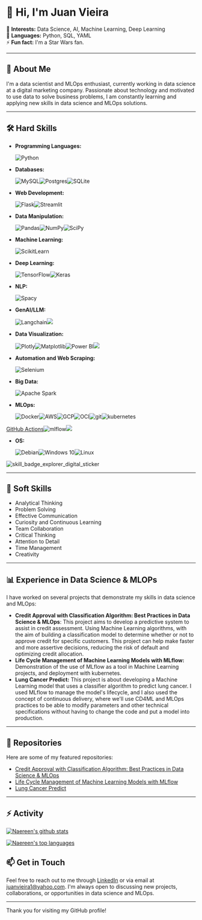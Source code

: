 # 👋 Hi, I'm Juan Vieira

👀 **Interests:** Data Science, AI, Machine Learning, Deep Learning  
🌱 **Languages:** Python, SQL, YAML   
⚡ **Fun fact:** I'm a Star Wars fan.   

---

## 💼 About Me

I'm a data scientist and MLOps enthusiast, currently working in data science at a digital marketing company. Passionate about technology and motivated to use data to solve business problems, I am constantly learning and applying new skills in data science and MLOps solutions.

---

## 🛠 Hard Skills

- **Programming Languages:**

   <img alt="Python" src="https://img.shields.io/badge/python-%2314354C.svg?style=for-the-badge&logo=python&logoColor=white"/>
  
- **Databases:**

  ![MySQL](https://img.shields.io/badge/mysql-4479A1.svg?style=for-the-badge&logo=mysql&logoColor=white)![Postgres](https://img.shields.io/badge/postgres-%23316192.svg?style=for-the-badge&logo=postgresql&logoColor=white)![SQLite](https://img.shields.io/badge/sqlite-%2307405e.svg?style=for-the-badge&logo=sqlite&logoColor=white)
  
- **Web Development:**

  ![Flask](https://img.shields.io/badge/flask-%23000.svg?style=for-the-badge&logo=flask&logoColor=white)![Streamlit](https://img.shields.io/badge/Streamlit-FF4B4B?style=for-the-badge&logo=Streamlit&logoColor=white)
  
- **Data Manipulation:**

  ![Pandas](https://img.shields.io/badge/Pandas-2C2D72?style=for-the-badge&logo=pandas&logoColor=white)![NumPy](https://img.shields.io/badge/Numpy-777BB4?style=for-the-badge&logo=numpy&logoColor=white)![SciPy](https://img.shields.io/badge/SciPy-8CAAE6.svg?style=for-the-badge&logo=SciPy&logoColor=white)
  
- **Machine Learning:**

  ![ScikitLearn](https://img.shields.io/badge/scikit_learn-F7931E?style=for-the-badge&logo=scikit-learn&logoColor=white)

- **Deep Learning:**

  ![TensorFlow](https://img.shields.io/badge/TensorFlow-FF6F00.svg?style=for-the-badge&logo=TensorFlow&logoColor=white)![Keras](https://img.shields.io/badge/Keras-D00000.svg?style=for-the-badge&logo=Keras&logoColor=white)

- **NLP:**

  ![Spacy](https://img.shields.io/badge/spaCy-09A3D5.svg?style=for-the-badge&logo=spaCy&logoColor=white)
  
- **GenAI/LLM:**

  ![Langchain](https://img.shields.io/badge/langchain-1C3C3C?style=for-the-badge&logo=langchain&logoColor=white)![](https://img.shields.io/badge/OpenAI-412991.svg?style=for-the-badge&logo=OpenAI&logoColor=white)
  
- **Data Visualization:**

  ![Plotly](https://img.shields.io/badge/Plotly-239120?style=for-the-badge&logo=plotly&logoColor=white)![Matplotlib](https://img.shields.io/badge/Matplotlib-%23ffffff.svg?style=for-the-badge&logo=Matplotlib&logoColor=black)![Power BI](https://img.shields.io/badge/PowerBI-F2C811?style=for-the-badge&logo=Power%20BI&logoColor=white)![](https://img.shields.io/badge/Looker-4285F4.svg?style=for-the-badge&logo=Looker&logoColor=white)
  
- **Automation and Web Scraping:**

  ![Selenium](https://img.shields.io/badge/-selenium-%43B02A?style=for-the-badge&logo=selenium&logoColor=white)
  
- **Big Data:**

  ![Apache Spark](https://img.shields.io/badge/Apache%20Spark-FDEE21?style=flat-square&logo=apachespark&logoColor=black)
  
- **MLOps:**

  ![Docker](https://img.shields.io/badge/docker-%230db7ed.svg?style=for-the-badge&logo=docker&logoColor=white)![AWS](https://img.shields.io/badge/AWS-%23FF9900.svg?style=for-the-badge&logo=amazon-aws&logoColor=white)![GCP](https://img.shields.io/badge/Google_Cloud-4285F4?style=for-the-badge&logo=google-cloud&logoColor=white)![OCI](https://img.shields.io/badge/Oracle-F80000?style=for-the-badge&logo=oracle&logoColor=black)![git]( https://img.shields.io/badge/GIT-E44C30?style=for-the-badge&logo=git&logoColor=white)![kubernetes](https://img.shields.io/badge/Kubernetes-326CE5.svg?style=for-the-badge&logo=Kubernetes&logoColor=white)

[GitHub Actions](https://img.shields.io/badge/github%20actions-%232671E5.svg?style=for-the-badge&logo=githubactions&logoColor=white)![mlflow](https://img.shields.io/badge/MLflow-0194E2.svg?style=for-the-badge&logo=MLflow&logoColor=white)![](https://img.shields.io/badge/YAML-CB171E.svg?style=for-the-badge&logo=YAML&logoColor=white)

- **OS:**

  <img alt="Debian" src="https://img.shields.io/badge/Debian-D70A53?style=for-the-badge&logo=debian&logoColor=white" /><img alt="Windows 10" src="https://img.shields.io/badge/Windows-0078D6?style=for-the-badge&logo=windows&logoColor=white" /><img alt="Linux" src="https://img.shields.io/badge/Linux-FCC624?style=for-the-badge&logo=linux&logoColor=black">
  
![skill_badge_explorer_digital_sticker](https://github.com/user-attachments/assets/1de8f486-8417-4593-aa7d-c90b9e2601ca)

---

## 🌟 Soft Skills

- Analytical Thinking
- Problem Solving
- Effective Communication
- Curiosity and Continuous Learning
- Team Collaboration
- Critical Thinking
- Attention to Detail
- Time Management
- Creativity

---

## 📊 Experience in Data Science & MLOPs

I have worked on several projects that demonstrate my skills in data science and MLOps:
- **Credit Approval with Classification Algorithm: Best Practices in Data Science & MLOps**: This project aims to develop a predictive system to assist in credit assessment. Using Machine Learning algorithms, with the aim of building a classification model to determine whether or not to approve credit for specific customers. This project can help make faster and more assertive decisions, reducing the risk of default and optimizing credit allocation.
- **Life Cycle Management of Machine Learning Models with MLflow:** Demonstration of the use of MLflow as a tool in Machine Learning projects, and deployment with kubernetes.
- **Lung Cancer Predict:** This project is about developing a Machine Learning model that uses a classifier algorithm to predict lung cancer. I used MLflow to manage the model's lifecycle, and I also used the concept of continuous delivery, where we'll use CD4ML and MLOps practices to be able to modify parameters and other technical specifications without having to change the code and put a model into production.

---

## 📂 Repositories

Here are some of my featured repositories:

- [Credit Approval with Classification Algorithm: Best Practices in Data Science & MLOps](https://github.com/ju4nv1e1r4/credit-approval)
- [Life Cycle Management of Machine Learning Models with MLflow](https://github.com/ju4nv1e1r4/mlflow-2024)
- [Lung Cancer Predict](https://github.com/ju4nv1e1r4/lung_cancer_predict)

---

## ⚡ Activity

[![Naereen's github stats](https://github-readme-stats.vercel.app/api?username=ju4nv1e1r4&theme=blue-green)](https://github.com/ju4nv1e1r4/github-readme-stats)

[![Naereen's top languages](https://github-readme-stats.vercel.app/api/top-langs/?username=ju4nv1e1r4&theme=blue-green)](https://github.com/ju4nv1e1r4/github-readme-stats)



## 📫 Get in Touch

Feel free to reach out to me through [LinkedIn](https://www.linkedin.com/in/juanvieira85/) or via email at juanvieira1@yahoo.com. I'm always open to discussing new projects, collaborations, or opportunities in data science and MLOps.

---

Thank you for visiting my GitHub profile!

<!---
ju4nv1e1r4/ju4nv1e1r4 is a ✨ special ✨ repository because its `README.md` (this file) appears on your GitHub profile.
You can click the Preview link to take a look at your changes.
--->
